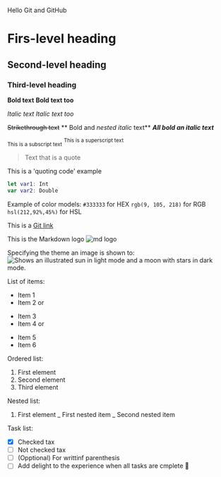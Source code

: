 Hello Git and GitHub

# Firs-level heading
## Second-level heading
### Third-level heading

**Bold text**
__Bold text too__

*Italic text*
_Italic text too_

~~Strikethrough text~~
** Bold and _nested italic_ text**
***All bold an italic text***

<sub>This is a subscript text</sub>
<sup>This is a superscript text</sup>

>Text that is a quote

This is a 'quoting code' example

```swift
let var1: Int
var var2: Double
```

Example of color models:
`#333333` for HEX
`rgb(9, 105, 218)` for RGB
`hsl(212,92%,45%)` for HSL

This is a [Git link](https://github.com/anceldev/git-practice/edit/main/README.md)

This is the Markdown logo ![md logo](https://upload.wikimedia.org/wikipedia/commons/thumb/4/48/Markdown-mark.svg/208px-Markdown-mark.svg.png)

Specifying the theme an image is shown to:
<picture>
  <source media="(prefers-color-scheme: dark)" srcset="https://user-images.githubusercontent.com/25423296/163456776-7f95b81a-f1ed-45f7-b7ab-8fa810d529fa.png">
  <source media="(prefers-color-scheme: light)" srcset="https://user-images.githubusercontent.com/25423296/163456779-a8556205-d0a5-45e2-ac17-42d089e3c3f8.png">
  <img alt="Shows an illustrated sun in light mode and a moon with stars in dark mode." src="https://user-images.githubusercontent.com/25423296/163456779-a8556205-d0a5-45e2-ac17-42d089e3c3f8.png">
</picture>

List of items: 
- Item 1
- Item 2
or 
* Item 3
* Item 4
or 
+ Item 5
+ Item 6

Ordered list:
1. First element
2. Second element
3. Third element

Nested list:
1. First element
     _ First nested item
     _ Second nested item

Task list:
- [x] Checked tax
- [ ] Not checked tax
- [ ] \(Opptional) For writtinf parenthesis
- [ ] Add delight to the experience when all tasks are cmplete :tada:

